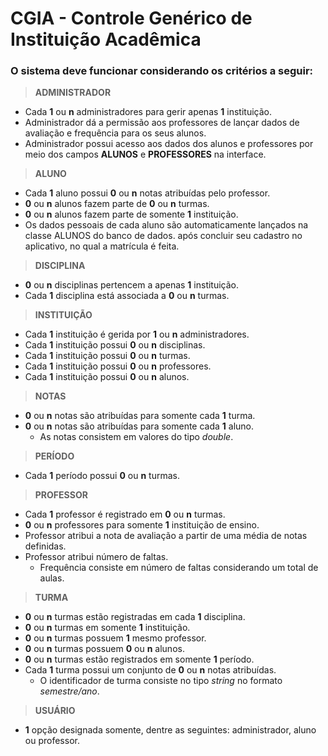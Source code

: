 # CGIA - Controle Genérico de Instituição Acadêmica

### O sistema deve funcionar considerando os critérios a seguir:

> **ADMINISTRADOR**  
  - Cada **1** ou **n** administradores para gerir apenas **1** instituição.
  - Administrador dá a permissão aos professores de lançar dados de avaliação e frequência para os seus alunos.
  - Administrador possui acesso aos dados dos alunos e professores por meio dos campos **ALUNOS** e **PROFESSORES** na interface.

> **ALUNO**
  - Cada **1** aluno possui **0** ou **n** notas atribuídas pelo professor.
  - **0** ou **n** alunos fazem parte de **0** ou **n** turmas.
  - **0** ou **n** alunos fazem parte de somente **1** instituição.
  - Os dados pessoais de cada aluno são automaticamente lançados na classe ALUNOS do banco de dados.
  após concluir seu cadastro no aplicativo, no qual a matrícula é feita.
  
> **DISCIPLINA**
  - **0** ou **n** disciplinas pertencem a apenas **1** instituição.
  - Cada **1** disciplina está associada a **0** ou **n** turmas.
  
> **INSTITUIÇÃO**
  - Cada **1** instituição é gerida por **1** ou **n** administradores.
  - Cada **1** instituição possui **0** ou **n** disciplinas.
  - Cada **1** instituição possui **0** ou **n** turmas.
  - Cada **1** instituição possui **0** ou **n** professores.
  - Cada **1** instituição possui **0** ou **n** alunos.
  
> **NOTAS**
  - **0** ou **n** notas são atribuídas para somente cada **1** turma.
  - **0** ou **n** notas são atribuídas para somente cada **1** aluno.
    - As notas consistem em valores do tipo *double*.
  
> **PERÍODO**
  - Cada **1** período possui **0** ou **n** turmas.
 
> **PROFESSOR**
  - Cada **1** professor é registrado em **0** ou **n** turmas.
  - **0** ou **n** professores para somente **1** instituição de ensino.
  - Professor atribui a nota de avaliação a partir de uma média de notas definidas.
  - Professor atribui número de faltas.
    - Frequência consiste em número de faltas considerando um total de aulas.

> **TURMA**
  - **0** ou **n** turmas estão registradas em cada **1** disciplina.
  - **0** ou **n** turmas em somente **1** instituição.
  - **0** ou **n** turmas possuem **1** mesmo professor.
  - **0** ou **n** turmas possuem **0** ou **n** alunos.
  - **0** ou **n** turmas estão registrados em somente **1** período.
  - Cada **1** turma possui um conjunto de **0** ou **n** notas atribuídas.
    - O identificador de turma consiste no tipo *string* no formato *semestre/ano*.
  
> **USUÁRIO**
  - **1** opção designada somente, dentre as seguintes: administrador, aluno ou professor.
